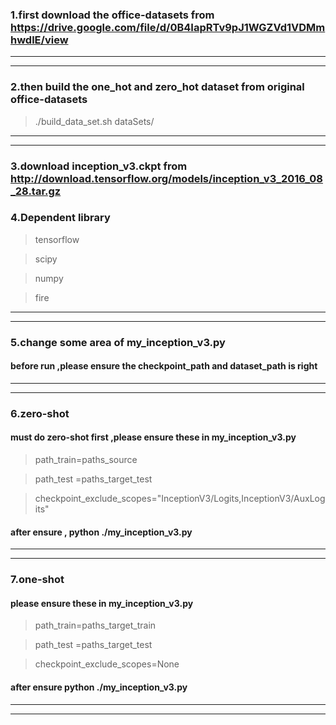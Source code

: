 ### 1.first  download the office-datasets  from  https://drive.google.com/file/d/0B4IapRTv9pJ1WGZVd1VDMmhwdlE/view                        
-----------
-----------

### 2.then build the one_hot and zero_hot dataset from original office-datasets
> ./build_data_set.sh     dataSets/
-----------
-----------
### 3.download  inception_v3.ckpt  from  http://download.tensorflow.org/models/inception_v3_2016_08_28.tar.gz


### 4.Dependent library
> tensorflow

> scipy

> numpy

> fire
-----------
-----------


### 5.change some area of my_inception_v3.py
#### before run ,please ensure the checkpoint_path and dataset_path is right 
-----------
-----------


### 6.zero-shot
#### must do zero-shot first ,please ensure these in my_inception_v3.py
> path_train=paths_source

> path_test =paths_target_test

> checkpoint_exclude_scopes="InceptionV3/Logits,InceptionV3/AuxLogits"
#### after ensure , python ./my_inception_v3.py
-----------
-----------


### 7.one-shot 
#### please ensure these in my_inception_v3.py
> path_train=paths_target_train

> path_test =paths_target_test

> checkpoint_exclude_scopes=None 
#### after ensure   python ./my_inception_v3.py
-----------
-----------


